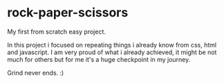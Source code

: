 # rock-paper-scissors

My first from scratch easy project.

In this project i focused on repeating things i already know from css, html and javascript.
I am very proud of what i already achieved, it might be not much for others but for me it's a huge checkpoint in my journey.

Grind never ends. :)

